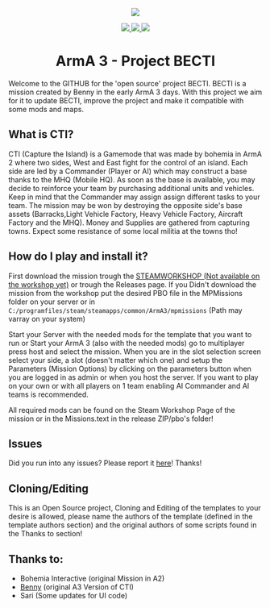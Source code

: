 <p align="center">
  <a href="">
    <img src="http://i.imgur.com/EuVdaPk.png">
  </a>
</p>

<p align="center">
  <a href="https://github.com/RSpeekenbrink/ArmA-3-BECTI/releases/latest">
    <img src=https://img.shields.io/badge/Mission%20Pack%20Version-0.9.8-379bba.svg?style=plastic> 
  </a>
  <a href="https://github.com/RSpeekenbrink/ArmA-3-BECTI/issues">
    <img src=https://img.shields.io/github/issues/RSpeekenbrink/ArmA-3-BECTI.svg?label=Open%20Issues&style=plastic> 
  </a>
  <a href="">
    <img src="https://img.shields.io/badge/Missions%20Available-1-red.svg?style=plastic">
  </a>
</p>

<h1 align="center"> ArmA 3 - Project BECTI </h1>

Welcome to the GITHUB for the 'open source' project BECTI. BECTI is a mission created by Benny in the early ArmA 3 days. With this project we aim for it to update BECTI, improve the project and make it compatible with some mods and maps.

## What is CTI?
CTI (Capture the Island) is a Gamemode that was made by bohemia in ArmA 2 where two sides, West and East fight for the control of an
island. Each side are led by a Commander (Player or AI) which may construct a base thanks to the MHQ (Mobile HQ). As soon as the base is 
available, you may decide to reinforce your team by purchasing additional units and vehicles. Keep in mind that the Commander may assign 
assign different tasks to your team. The mission may be won by destroying the opposite side's base assets (Barracks,Light Vehicle Factory, 
Heavy Vehicle Factory, Aircraft Factory and the MHQ). Money and Supplies are gathered from capturing towns. Expect some resistance of some 
local militia at the towns tho!

## How do I play and install it?
First download the mission trough the <a href="">STEAMWORKSHOP (Not available on the workshop yet)</a> or trough the Releases page.
If you Didn't download the mission from the workshop put the desired PBO file in the MPMissions folder on your server or in 
`C:/programfiles/steam/steamapps/common/ArmA3/mpmissions` (Path may varray on your system) 

Start your Server with the needed mods for the template that you want to run or Start your ArmA 3 (also with the needed mods) go to 
multiplayer press host and select the mission. When you are in the slot selection screen select your side, a slot (doesn't matter which 
one) and setup the Parameters (Mission Options) by clicking on the parameters button when you are logged in as admin or when you host 
the server. If you want to play on your own or with all players on 1 team enabling AI Commander and AI teams is recommended.

All required mods can be found on the Steam Workshop Page of the mission or in the Missions.text in the release ZIP/pbo's folder!

## Issues
Did you run into any issues? Please report it <a href="https://github.com/RSpeekenbrink/ArmA-3-BECTI/issues">here</a>! Thanks!

## Cloning/Editing
This is an Open Source project, Cloning and Editing of the templates to your desire is allowed, please name the authors of the template 
(defined in the template authors section) and the original authors of some scripts found in the Thanks to section!

## Thanks to:
- Bohemia Interactive (original Mission in A2)
- <a href="https://forums.bistudio.com/forums/topic/156917-spmp-becti/">Benny</a> (original A3 Version of CTI)
- Sari (Some updates for UI code)
